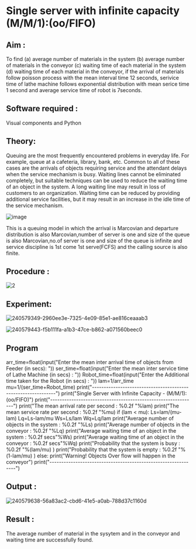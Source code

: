 # Single server with infinite capacity (M/M/1):(oo/FIFO)
## Aim :
To find (a) average number of materials in the system (b) average number of materials in the conveyor (c) waiting time of each material in the system (d) waiting time of each material in the conveyor, if the arrival  of materials follow poisson process with the mean interval time 12 seconds, serivice time of lathe machine follows exponential distribution with mean serice time 1 second and average service time of robot is 7seconds.

## Software required :
Visual components and Python

## Theory:
Queuing are the most frequently encountered problems in everyday life. For example, queue at a cafeteria, library, bank, etc. Common to all of these cases are the arrivals of objects requiring service and the attendant delays when the service mechanism is busy. Waiting lines cannot be eliminated completely, but suitable techniques can be used to reduce the waiting time of an object in the system. A long waiting line may result in loss of customers to an organization. Waiting time can be reduced by providing additional service facilities, but it may result in an increase in the idle time of the service mechanism.

![image](1.png)

This is a queuing model in which the arrival is Marcovian and departure distribution is also Marcovian,number of server is one and size of the queue is also Marcovian,no.of server is one and size of the queue is infinite and service discipline is 1st come 1st serve(FCFS) and the calling source is also finite.

## Procedure :

![2](https://github.com/ramjan1729/Single-server-infinite-capacity---Markov-Model/assets/155507768/8b740464-e347-4527-bb29-b62ba31bdd6c)




## Experiment:
![240579349-2960ee3e-7325-4e09-85e1-ae816ceaaab3](https://github.com/ramjan1729/Single-server-infinite-capacity---Markov-Model/assets/155507768/9cbe730e-2870-4fb2-99f9-1a0f59baa337)


![240579443-f5b111fa-a1b3-47ce-b862-a071560beec0](https://github.com/ramjan1729/Single-server-infinite-capacity---Markov-Model/assets/155507768/560a7f66-dcd9-49f8-adc7-793fdbc5d3cc)

 
## Program
arr_time=float(input("Enter the mean inter arrival time of objects from Feeder (in secs): "))
ser_time=float(input("Enter the mean  inter service time of Lathe Machine (in secs) :  "))
Robot_time=float(input("Enter the Additional time taken for the Robot (in secs) :  "))
lam=1/arr_time
mu=1/(ser_time+Robot_time)
print("--------------------------------------------------------------")
print("Single Server with Infinite Capacity - (M/M/1):(oo/FIFO)")
print("--------------------------------------------------------------")
print("The mean arrival rate per second : %0.2f "%lam)
print("The mean service rate per second : %0.2f "%mu)
if (lam <  mu):
    Ls=lam/(mu-lam)
    Lq=Ls-lam/mu
    Ws=Ls/lam
    Wq=Lq/lam
    print("Average number of objects in the system : %0.2f "%Ls)
    print("Average number of objects in the conveyor :  %0.2f "%Lq)
    print("Average waiting time of an object in the system : %0.2f secs"%Ws)
    print("Average waiting time of an object in the conveyor : %0.2f secs"%Wq)
    print("Probability that the system is busy : %0.2f "%(lam/mu) )
    print("Probability that the system is empty : %0.2f "%(1-lam/mu) )
else:
    print("Warning! Objects Over flow will happen in the conveyor")
print("---------------------------------------------------------------")

## Output :
![240579638-56a83ac2-cbd6-41e5-a0ab-788d37c1160d](https://github.com/ramjan1729/Single-server-infinite-capacity---Markov-Model/assets/155507768/cb4f83e0-bc11-4cbf-bb54-c76f05921ed5)

## Result :
The average number of material in the sysytem and in the conveyor and waiting time are successfully found.
